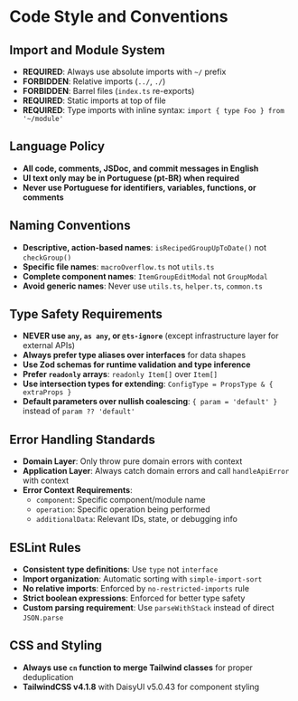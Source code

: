 # Code Style and Conventions

## Import and Module System
- **REQUIRED**: Always use absolute imports with `~/` prefix
- **FORBIDDEN**: Relative imports (`../`, `./`)
- **FORBIDDEN**: Barrel files (`index.ts` re-exports)
- **REQUIRED**: Static imports at top of file
- **REQUIRED**: Type imports with inline syntax: `import { type Foo } from '~/module'`

## Language Policy
- **All code, comments, JSDoc, and commit messages in English**
- **UI text only may be in Portuguese (pt-BR) when required**
- **Never use Portuguese for identifiers, variables, functions, or comments**

## Naming Conventions
- **Descriptive, action-based names**: `isRecipedGroupUpToDate()` not `checkGroup()`
- **Specific file names**: `macroOverflow.ts` not `utils.ts`
- **Complete component names**: `ItemGroupEditModal` not `GroupModal`
- **Avoid generic names**: Never use `utils.ts`, `helper.ts`, `common.ts`

## Type Safety Requirements
- **NEVER use `any`, `as any`, or `@ts-ignore`** (except infrastructure layer for external APIs)
- **Always prefer type aliases over interfaces** for data shapes
- **Use Zod schemas for runtime validation and type inference**
- **Prefer `readonly` arrays**: `readonly Item[]` over `Item[]`
- **Use intersection types for extending**: `ConfigType = PropsType & { extraProps }`
- **Default parameters over nullish coalescing**: `{ param = 'default' }` instead of `param ?? 'default'`

## Error Handling Standards
- **Domain Layer**: Only throw pure domain errors with context
- **Application Layer**: Always catch domain errors and call `handleApiError` with context
- **Error Context Requirements**:
  - `component`: Specific component/module name
  - `operation`: Specific operation being performed
  - `additionalData`: Relevant IDs, state, or debugging info

## ESLint Rules
- **Consistent type definitions**: Use `type` not `interface`
- **Import organization**: Automatic sorting with `simple-import-sort`
- **No relative imports**: Enforced by `no-restricted-imports` rule
- **Strict boolean expressions**: Enforced for better type safety
- **Custom parsing requirement**: Use `parseWithStack` instead of direct `JSON.parse`

## CSS and Styling
- **Always use `cn` function to merge Tailwind classes** for proper deduplication
- **TailwindCSS v4.1.8** with DaisyUI v5.0.43 for component styling